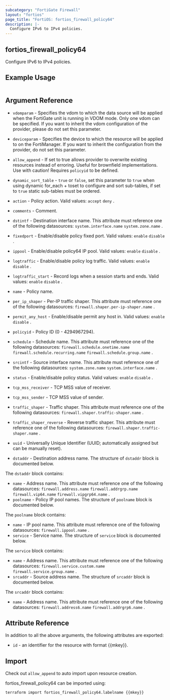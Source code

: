 ```yaml
---
subcategory: "FortiGate Firewall"
layout: "fortios"
page_title: "FortiOS: fortios_firewall_policy64"
description: |-
  Configure IPv6 to IPv4 policies.
---
```


## fortios_firewall_policy64
Configure IPv6 to IPv4 policies.

## Example Usage

```hcl

```

## Argument Reference
* `vdomparam` - Specifies the vdom to which the data source will be applied when the FortiGate unit is running in VDOM mode. Only one vdom can be specified. If you want to inherit the vdom configuration of the provider, please do not set this parameter.
* `deviceparam` - Specifies the device to which the resource will be applied to on the FortiManager. If you want to inherit the configuration from the provider, do not set this parameter.
* `allow_append` - If set to true allows provider to overwrite existing resources instead of erroring. Useful for brownfield implementations. Use with caution! Requires `policyid` to be defined.
* `dynamic_sort_table` - `true` or `false`, set this parameter to `true` when using dynamic for_each + toset to configure and sort sub-tables, if set to `true` static sub-tables must be ordered.

* `action` - Policy action. Valid values: `accept` `deny` .
* `comments` - Comment.
* `dstintf` - Destination interface name. This attribute must reference one of the following datasources: `system.interface.name` `system.zone.name` .
* `fixedport` - Enable/disable policy fixed port. Valid values: `enable` `disable` .
* `ippool` - Enable/disable policy64 IP pool. Valid values: `enable` `disable` .
* `logtraffic` - Enable/disable policy log traffic. Valid values: `enable` `disable` .
* `logtraffic_start` - Record logs when a session starts and ends. Valid values: `enable` `disable` .
* `name` - Policy name.
* `per_ip_shaper` - Per-IP traffic shaper. This attribute must reference one of the following datasources: `firewall.shaper.per-ip-shaper.name` .
* `permit_any_host` - Enable/disable permit any host in. Valid values: `enable` `disable` .
* `policyid` - Policy ID (0 - 4294967294).
* `schedule` - Schedule name. This attribute must reference one of the following datasources: `firewall.schedule.onetime.name` `firewall.schedule.recurring.name` `firewall.schedule.group.name` .
* `srcintf` - Source interface name. This attribute must reference one of the following datasources: `system.zone.name` `system.interface.name` .
* `status` - Enable/disable policy status. Valid values: `enable` `disable` .
* `tcp_mss_receiver` - TCP MSS value of receiver.
* `tcp_mss_sender` - TCP MSS value of sender.
* `traffic_shaper` - Traffic shaper. This attribute must reference one of the following datasources: `firewall.shaper.traffic-shaper.name` .
* `traffic_shaper_reverse` - Reverse traffic shaper. This attribute must reference one of the following datasources: `firewall.shaper.traffic-shaper.name` .
* `uuid` - Universally Unique Identifier (UUID; automatically assigned but can be manually reset).
* `dstaddr` - Destination address name. The structure of `dstaddr` block is documented below.

The `dstaddr` block contains:

* `name` - Address name. This attribute must reference one of the following datasources: `firewall.address.name` `firewall.addrgrp.name` `firewall.vip64.name` `firewall.vipgrp64.name` .
* `poolname` - Policy IP pool names. The structure of `poolname` block is documented below.

The `poolname` block contains:

* `name` - IP pool name. This attribute must reference one of the following datasources: `firewall.ippool.name` .
* `service` - Service name. The structure of `service` block is documented below.

The `service` block contains:

* `name` - Address name. This attribute must reference one of the following datasources: `firewall.service.custom.name` `firewall.service.group.name` .
* `srcaddr` - Source address name. The structure of `srcaddr` block is documented below.

The `srcaddr` block contains:

* `name` - Address name. This attribute must reference one of the following datasources: `firewall.address6.name` `firewall.addrgrp6.name` .

## Attribute Reference

In addition to all the above arguments, the following attributes are exported:
* `id` - an identifier for the resource with format {{mkey}}.

## Import

Check out `allow_append` to auto import upon resource creation.

fortios_firewall_policy64 can be imported using:
```sh
terraform import fortios_firewall_policy64.labelname {{mkey}}
```
